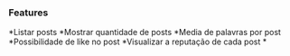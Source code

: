 ### Features
*Listar posts
*Mostrar quantidade de posts
*Media de palavras por post
*Possibilidade de like no post
*Visualizar a reputação de cada post
*

